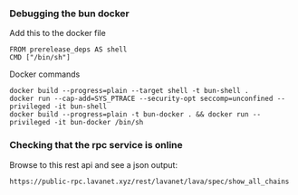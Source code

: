 ### Debugging the bun docker
Add this to the docker file
```
FROM prerelease_deps AS shell
CMD ["/bin/sh"]
```

Docker commands
```
docker build --progress=plain --target shell -t bun-shell .
docker run --cap-add=SYS_PTRACE --security-opt seccomp=unconfined --privileged -it bun-shell
docker build --progress=plain -t bun-docker . && docker run --privileged -it bun-docker /bin/sh
```

### Checking that the rpc service is online
Browse to this rest api and see a json output:
```
https://public-rpc.lavanet.xyz/rest/lavanet/lava/spec/show_all_chains
```